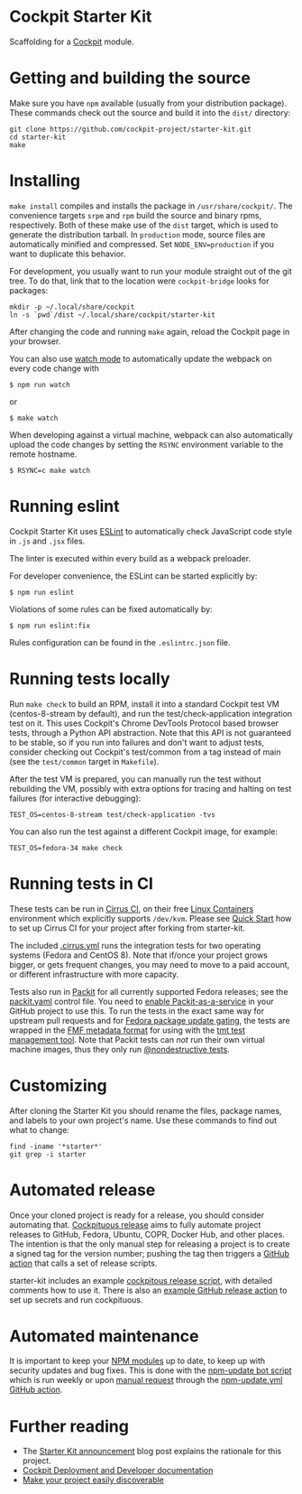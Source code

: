 # Cockpit Starter Kit

Scaffolding for a [Cockpit](http://www.cockpit-project.org) module.

# Getting and building the source

Make sure you have `npm` available (usually from your distribution package).
These commands check out the source and build it into the `dist/` directory:

```
git clone https://github.com/cockpit-project/starter-kit.git
cd starter-kit
make
```

# Installing

`make install` compiles and installs the package in `/usr/share/cockpit/`. The
convenience targets `srpm` and `rpm` build the source and binary rpms,
respectively. Both of these make use of the `dist` target, which is used
to generate the distribution tarball. In `production` mode, source files are
automatically minified and compressed. Set `NODE_ENV=production` if you want to
duplicate this behavior.

For development, you usually want to run your module straight out of the git
tree. To do that, link that to the location were `cockpit-bridge` looks for packages:

```
mkdir -p ~/.local/share/cockpit
ln -s `pwd`/dist ~/.local/share/cockpit/starter-kit
```

After changing the code and running `make` again, reload the Cockpit page in
your browser.

You can also use
[watch mode](https://webpack.js.org/guides/development/#using-watch-mode) to
automatically update the webpack on every code change with

    $ npm run watch

or

    $ make watch

When developing against a virtual machine, webpack can also automatically upload
the code changes by setting the `RSYNC` environment variable to
the remote hostname.

    $ RSYNC=c make watch

# Running eslint

Cockpit Starter Kit uses [ESLint](https://eslint.org/) to automatically check
JavaScript code style in `.js` and `.jsx` files.

The linter is executed within every build as a webpack preloader.

For developer convenience, the ESLint can be started explicitly by:

    $ npm run eslint

Violations of some rules can be fixed automatically by:

    $ npm run eslint:fix

Rules configuration can be found in the `.eslintrc.json` file.

# Running tests locally

Run `make check` to build an RPM, install it into a standard Cockpit test VM
(centos-8-stream by default), and run the test/check-application integration test on
it. This uses Cockpit's Chrome DevTools Protocol based browser tests, through a
Python API abstraction. Note that this API is not guaranteed to be stable, so
if you run into failures and don't want to adjust tests, consider checking out
Cockpit's test/common from a tag instead of main (see the `test/common`
target in `Makefile`).

After the test VM is prepared, you can manually run the test without rebuilding
the VM, possibly with extra options for tracing and halting on test failures
(for interactive debugging):

    TEST_OS=centos-8-stream test/check-application -tvs

You can also run the test against a different Cockpit image, for example:

    TEST_OS=fedora-34 make check

# Running tests in CI

These tests can be run in [Cirrus CI](https://cirrus-ci.org/), on their free
[Linux Containers](https://cirrus-ci.org/guide/linux/) environment which
explicitly supports `/dev/kvm`. Please see [Quick
Start](https://cirrus-ci.org/guide/quick-start/) how to set up Cirrus CI for
your project after forking from starter-kit.

The included [.cirrus.yml](./.cirrus.yml) runs the integration tests for two
operating systems (Fedora and CentOS 8). Note that if/once your project grows
bigger, or gets frequent changes, you may need to move to a paid account, or
different infrastructure with more capacity.

Tests also run in [Packit](https://packit.dev/) for all currently supported
Fedora releases; see the [packit.yaml](./packit.yaml) control file. You need to
[enable Packit-as-a-service](https://packit.dev/docs/packit-as-a-service/) in your GitHub project to use this.
To run the tests in the exact same way for upstream pull requests and for
[Fedora package update gating](https://docs.fedoraproject.org/en-US/ci/), the
tests are wrapped in the [FMF metadata format](https://github.com/psss/fmf)
for using with the [tmt test management tool](https://docs.fedoraproject.org/en-US/ci/tmt/).
Note that Packit tests can *not* run their own virtual machine images, thus
they only run [@nondestructive tests](https://github.com/martinpitt/cockpit/blob/main/test/common/testlib.py).

# Customizing

After cloning the Starter Kit you should rename the files, package names, and
labels to your own project's name. Use these commands to find out what to
change:

    find -iname '*starter*'
    git grep -i starter

# Automated release

Once your cloned project is ready for a release, you should consider automating
that.  [Cockpituous release](https://github.com/cockpit-project/cockpituous/tree/main/release)
aims to fully automate project releases to GitHub, Fedora, Ubuntu, COPR, Docker
Hub, and other places. The intention is that the only manual step for releasing
a project is to create a signed tag for the version number; pushing the tag
then triggers a [GitHub action](https://github.com/features/actions) that calls a set of release scripts.

starter-kit includes an example [cockpitous release script](./cockpituous-release),
with detailed comments how to use it. There is also an
[example GitHub release action](.github/workflows/release.yml.disabled) to set
up secrets and run cockpituous.

# Automated maintenance

It is important to keep your [NPM modules](./package.json) up to date, to keep
up with security updates and bug fixes. This is done with the
[npm-update bot script](https://github.com/cockpit-project/bots/blob/main/npm-update)
which is run weekly or upon [manual request](https://github.com/cockpit-project/starter-kit/actions) through the
[npm-update.yml](.github/workflows/npm-update.yml) [GitHub action](https://github.com/features/actions).

# Further reading

 * The [Starter Kit announcement](http://cockpit-project.org/blog/cockpit-starter-kit.html)
   blog post explains the rationale for this project.
 * [Cockpit Deployment and Developer documentation](http://cockpit-project.org/guide/latest/)
 * [Make your project easily discoverable](http://cockpit-project.org/blog/making-a-cockpit-application.html)
